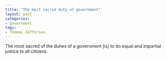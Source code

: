 ```yaml
---
title: "The most sacred duty of government"
layout: post
categories:
- government
tags:
- Thomas Jefferson
---
```


The most sacred of the duties of a government [is] to do equal and impartial justice to all citizens.